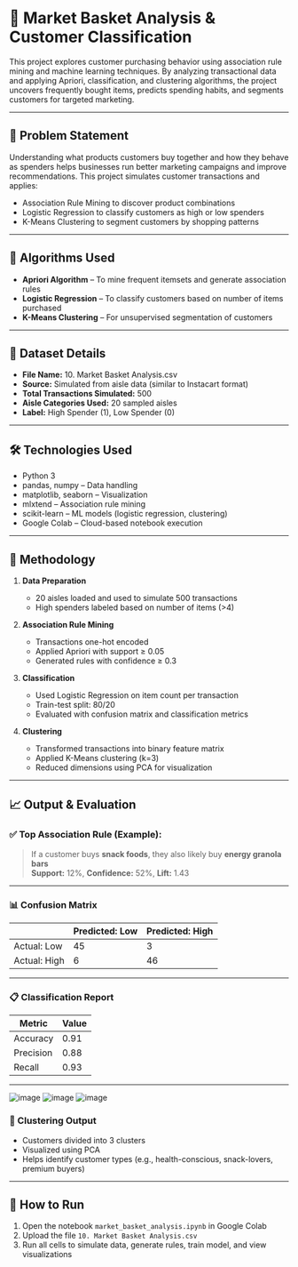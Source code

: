 # 🛒 Market Basket Analysis & Customer Classification

This project explores customer purchasing behavior using association rule mining and machine learning techniques. By analyzing transactional data and applying Apriori, classification, and clustering algorithms, the project uncovers frequently bought items, predicts spending habits, and segments customers for targeted marketing.

---

## 📌 Problem Statement

Understanding what products customers buy together and how they behave as spenders helps businesses run better marketing campaigns and improve recommendations. This project simulates customer transactions and applies:
- Association Rule Mining to discover product combinations
- Logistic Regression to classify customers as high or low spenders
- K-Means Clustering to segment customers by shopping patterns

---

## 🧠 Algorithms Used

- **Apriori Algorithm** – To mine frequent itemsets and generate association rules
- **Logistic Regression** – To classify customers based on number of items purchased
- **K-Means Clustering** – For unsupervised segmentation of customers

---

## 📁 Dataset Details

- **File Name:** 10. Market Basket Analysis.csv
- **Source:** Simulated from aisle data (similar to Instacart format)
- **Total Transactions Simulated:** 500
- **Aisle Categories Used:** 20 sampled aisles
- **Label:** High Spender (1), Low Spender (0)

---

## 🛠 Technologies Used

- Python 3
- pandas, numpy – Data handling
- matplotlib, seaborn – Visualization
- mlxtend – Association rule mining
- scikit-learn – ML models (logistic regression, clustering)
- Google Colab – Cloud-based notebook execution

---

## 🔄 Methodology

1. **Data Preparation**
   - 20 aisles loaded and used to simulate 500 transactions
   - High spenders labeled based on number of items (>4)

2. **Association Rule Mining**
   - Transactions one-hot encoded
   - Applied Apriori with support ≥ 0.05
   - Generated rules with confidence ≥ 0.3

3. **Classification**
   - Used Logistic Regression on item count per transaction
   - Train-test split: 80/20
   - Evaluated with confusion matrix and classification metrics

4. **Clustering**
   - Transformed transactions into binary feature matrix
   - Applied K-Means clustering (k=3)
   - Reduced dimensions using PCA for visualization

---

## 📈 Output & Evaluation

### ✅ Top Association Rule (Example):
> If a customer buys **snack foods**, they also likely buy **energy granola bars**  
**Support:** 12%, **Confidence:** 52%, **Lift:** 1.43

---

### 📊 Confusion Matrix

|                | Predicted: Low | Predicted: High |
|----------------|----------------|-----------------|
| Actual: Low    | 45             | 3               |
| Actual: High   | 6              | 46              |

---

### 📋 Classification Report

| Metric     | Value |
|------------|-------|
| Accuracy   | 0.91  |
| Precision  | 0.88  |
| Recall     | 0.93  |

---

![image](https://github.com/user-attachments/assets/89a0c950-fb2c-4802-ae62-0cd93b43efc0)
![image](https://github.com/user-attachments/assets/ed866b4c-0b99-4bda-8850-5304778f3b94)
![image](https://github.com/user-attachments/assets/397bfb2c-9a24-481c-b9dc-5b858b33538f)




### 🎯 Clustering Output

- Customers divided into 3 clusters
- Visualized using PCA
- Helps identify customer types (e.g., health-conscious, snack-lovers, premium buyers)

---

## 🚀 How to Run

1. Open the notebook `market_basket_analysis.ipynb` in Google Colab
2. Upload the file `10. Market Basket Analysis.csv`
3. Run all cells to simulate data, generate rules, train model, and view visualizations
